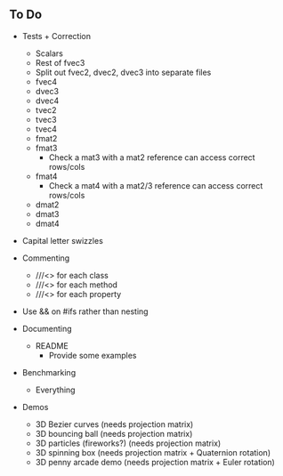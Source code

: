 ## To Do

- Tests + Correction
  - Scalars
  - Rest of fvec3
  - Split out fvec2, dvec2, dvec3 into separate files
  - fvec4
  - dvec3
  - dvec4
  - tvec2
  - tvec3
  - tvec4
  - fmat2
  - fmat3
    - Check a mat3 with a mat2 reference can access correct rows/cols
  - fmat4
    - Check a mat4 with a mat2/3 reference can access correct rows/cols
  - dmat2
  - dmat3
  - dmat4
- Capital letter swizzles
- Commenting
  - ///<> for each class
  - ///<> for each method
  - ///<> for each property

- Use && on #ifs rather than nesting
- Documenting
  - README
    - Provide some examples
- Benchmarking
  - Everything
- Demos
  - 3D Bezier curves (needs projection matrix)
  - 3D bouncing ball (needs projection matrix)
  - 3D particles (fireworks?) (needs projection matrix)
  - 3D spinning box (needs projection matrix + Quaternion rotation)
  - 3D penny arcade demo (needs projection matrix + Euler rotation)

